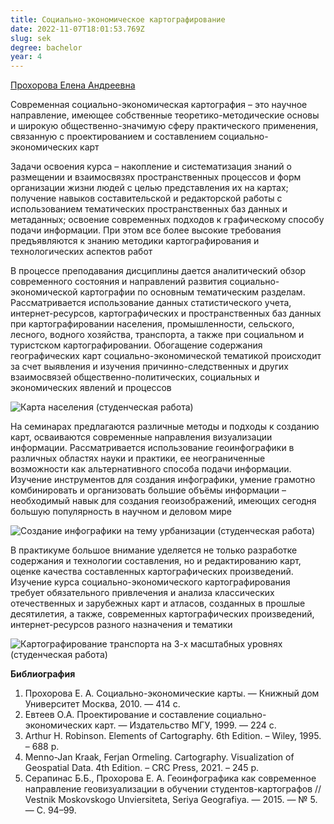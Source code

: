 ```yaml
---
title: Социально-экономическое картографирование
date: 2022-11-07T18:01:53.769Z
slug: sek
degree: bachelor
year: 4
---
```


[Прохорова Елена Андреевна](./people/prokhorova)

Современная социально-экономическая картография – это научное направление, имеющее собственные теоретико-методические основы и широкую общественно-значимую сферу практического применения, связанную с проектированием и составлением социально-экономических карт

Задачи освоения курса – накопление и систематизация знаний о размещении и взаимосвязях пространственных процессов и форм организации жизни людей с целью представления их на картах; получение навыков составительской и редакторской работы с использованием тематических пространственных баз данных и метаданных; освоение современных подходов к графическому способу подачи информации. При этом все более высокие требования предъявляются к знанию методики картографирования и технологических аспектов работ

В процессе преподавания дисциплины дается аналитический обзор современного состояния и направлений развития социально-экономической картографии по основным тематическим разделам. Рассматривается использование данных статистического учета, интернет-ресурсов, картографических и пространственных баз данных при картографировании населения, промышленности, сельского, лесного, водного хозяйства, транспорта, а также при социальном и туристском картографировании. Обогащение содержания географических карт социально-экономической тематикой происходит за счет выявления и изучения причинно-следственных и других взаимосвязей общественно-политических, социальных и экономических явлений и процессов

![Карта населения (студенческая работа)](~/assets/images/sek_1.jpg 'Карта населения (студенческая работа)')

На семинарах предлагаются различные методы и подходы к созданию карт, осваиваются современные направления визуализации информации. Рассматривается использование геоинфографики в различных областях науки и практики, ее неограниченные возможности как альтернативного способа подачи информации. Изучение инструментов для создания инфографики, умение грамотно комбинировать и организовать большие объёмы информации – необходимый навык для создания геоизображений, имеющих сегодня большую популярность в научном и деловом мире

![Создание инфографики на тему урбанизации (студенческая работа)](~/assets/images/sek_3.jpg 'Создание инфографики на тему урбанизации (студенческая работа)')

В практикуме большое внимание уделяется не только разработке содержания и технологии составления, но и редактированию карт, оценке качества составленных картографических произведений. Изучение курса социально-экономического картографирования требует обязательного привлечения и анализа классических отечественных и зарубежных карт и атласов, созданных в прошлые десятилетия, а также, современных картографических произведений, интернет-ресурсов разного назначения и тематики

![Картографирование транспорта на 3-х масштабных уровнях (студенческая работа)](~/assets/images/sek_2.jpg 'Картографирование транспорта на 3-х масштабных уровнях (студенческая работа)')

**Библиография**

1. Прохорова Е. А. Социально-экономические карты. — Книжный дом Университет Москва, 2010. — 414 с.
2. Евтеев О.А. Проектирование и составление социально-экономических карт. — Издательство МГУ, 1999. — 224 с.
3. Arthur H. Robinson. Elements of Cartography. 6th Edition. – Wiley, 1995. – 688 p.
4. Menno-Jan Kraak, Ferjan Ormeling. Cartography. Visualization of Geospatial Data. 4th Edition. – CRC Press, 2021. – 245 p.
5. Серапинас Б.Б., Прохорова Е. А. Геоинфографика как современное направление геовизуализации в обучении студентов-картографов // Vestnik Moskovskogo Unviersiteta, Seriya Geografiya. — 2015. — № 5. — С. 94–99.
